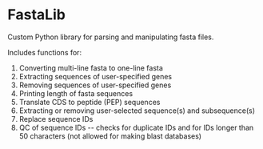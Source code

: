 # FastaLib
Custom Python library for parsing and manipulating fasta files.

Includes functions for:
  1. Converting multi-line fasta to one-line fasta
  2. Extracting sequences of user-specified genes
  3. Removing sequences of user-specified genes
  4. Printing length of fasta sequences
  5. Translate CDS to peptide (PEP) sequences
  6. Extracting or removing user-selected sequence(s) and subsequence(s)
  7. Replace sequence IDs
  8. QC of sequence IDs -- checks for duplicate IDs and for IDs longer than 50 characters (not allowed for making blast databases)
